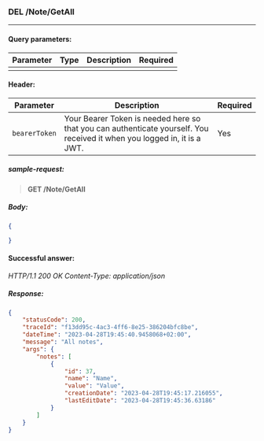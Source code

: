 ### DEL /Note/GetAll
---

#### Query parameters:

| Parameter | Type | Description | Required |
| --- | --- | --- | --- |
|  |  |  |  |

#### Header:

| Parameter | Description | Required |
| --- | --- | --- |
| `bearerToken` | Your Bearer Token is needed here so that you can authenticate yourself. You received it when you logged in, it is a JWT. | Yes |

##### sample-request:

> **GET /Note/GetAll**

##### Body:

```json
{

}
```

#### Successful answer:

*HTTP/1.1 200 OK
Content-Type: application/json*

##### Response:

```json
{
    "statusCode": 200,
    "traceId": "f13dd95c-4ac3-4ff6-8e25-386204bfc8be",
    "dateTime": "2023-04-28T19:45:40.9458068+02:00",
    "message": "All notes",
    "args": {
        "notes": [
            {
                "id": 37,
                "name": "Name",
                "value": "Value",
                "creationDate": "2023-04-28T19:45:17.216055",
                "lastEditDate": "2023-04-28T19:45:36.63186"
            }
        ]
    }
}
```